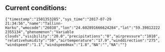 ## Current conditions: 
 ``` {"timestamp":"1501353285","sys_time":"2017-07-29 21:34:56","name":"Tallinn-Harku","wmocode":"26038","lon":"24.602891666624284","lat":"59.398122222355134","phenomenon":"Variable clouds","visibility":"20.0","precipitations":"0","airpressure":"1010","relativehumidity":"59","airtemperature":"17.9","winddirection":"275","windspeed":"1.1","windspeedmax":"1.8","NA":"","NA":""} ```
